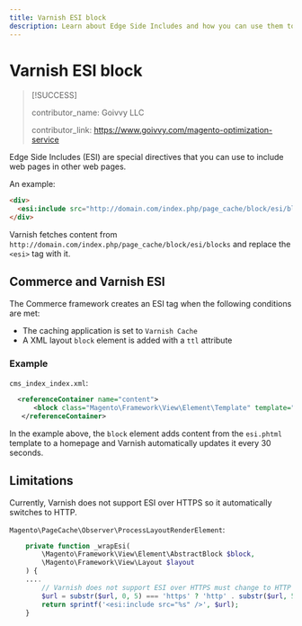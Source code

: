 ```yaml
---
title: Varnish ESI block
description: Learn about Edge Side Includes and how you can use them to embed web pages.
---
```


# Varnish ESI block

>[!SUCCESS]
>
>contributor_name: Goivvy LLC
>
>contributor_link: https://www.goivvy.com/magento-optimization-service

Edge Side Includes (ESI) are special directives that you can use to include web pages in other web pages.

An example:

```html
<div>
  <esi:include src="http://domain.com/index.php/page_cache/block/esi/blocks"/>
</div>
```

Varnish fetches content from `http://domain.com/index.php/page_cache/block/esi/blocks` and replace the `<esi>` tag with it.

## Commerce and Varnish ESI

The Commerce framework creates an ESI tag when the following conditions are met:

- The caching application is set to `Varnish Cache`
- A XML layout `block` element is added with a `ttl` attribute

### Example

`cms_index_index.xml`:

```xml
  <referenceContainer name="content">
      <block class="Magento\Framework\View\Element\Template" template="Magento_Paypal::esi.phtml" ttl="30"/>
   </referenceContainer>
```

In the example above, the `block` element adds content from the `esi.phtml` template to a homepage and Varnish automatically updates it every 30 seconds.

## Limitations

Currently, Varnish does not support ESI over HTTPS so it automatically switches to HTTP.

`Magento\PageCache\Observer\ProcessLayoutRenderElement`:

```php
    private function _wrapEsi(
        \Magento\Framework\View\Element\AbstractBlock $block,
        \Magento\Framework\View\Layout $layout
    ) {
    ....
        // Varnish does not support ESI over HTTPS must change to HTTP
        $url = substr($url, 0, 5) === 'https' ? 'http' . substr($url, 5) : $url;
        return sprintf('<esi:include src="%s" />', $url);
    }
```
